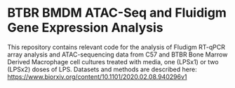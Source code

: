 # BTBR BMDM ATAC-Seq and Fluidigm Gene Expression Analysis
This repository contains relevant code for the analysis of Fludigm RT-qPCR array analysis and ATAC-sequencing data from C57 and BTBR Bone Marrow Derived Macrophage cell cultures treated with media, one (LPSx1) or two (LPSx2) doses of LPS. Datasets and methods are described here: https://www.biorxiv.org/content/10.1101/2020.02.08.940296v1

